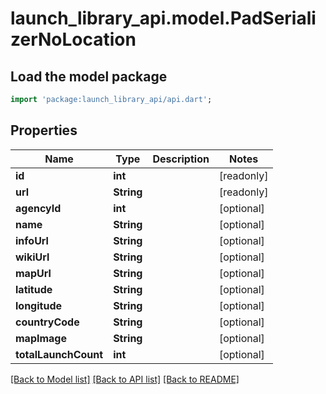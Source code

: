 # launch_library_api.model.PadSerializerNoLocation

## Load the model package
```dart
import 'package:launch_library_api/api.dart';
```

## Properties
Name | Type | Description | Notes
------------ | ------------- | ------------- | -------------
**id** | **int** |  | [readonly] 
**url** | **String** |  | [readonly] 
**agencyId** | **int** |  | [optional] 
**name** | **String** |  | [optional] 
**infoUrl** | **String** |  | [optional] 
**wikiUrl** | **String** |  | [optional] 
**mapUrl** | **String** |  | [optional] 
**latitude** | **String** |  | [optional] 
**longitude** | **String** |  | [optional] 
**countryCode** | **String** |  | [optional] 
**mapImage** | **String** |  | [optional] 
**totalLaunchCount** | **int** |  | [optional] 

[[Back to Model list]](../README.md#documentation-for-models) [[Back to API list]](../README.md#documentation-for-api-endpoints) [[Back to README]](../README.md)


